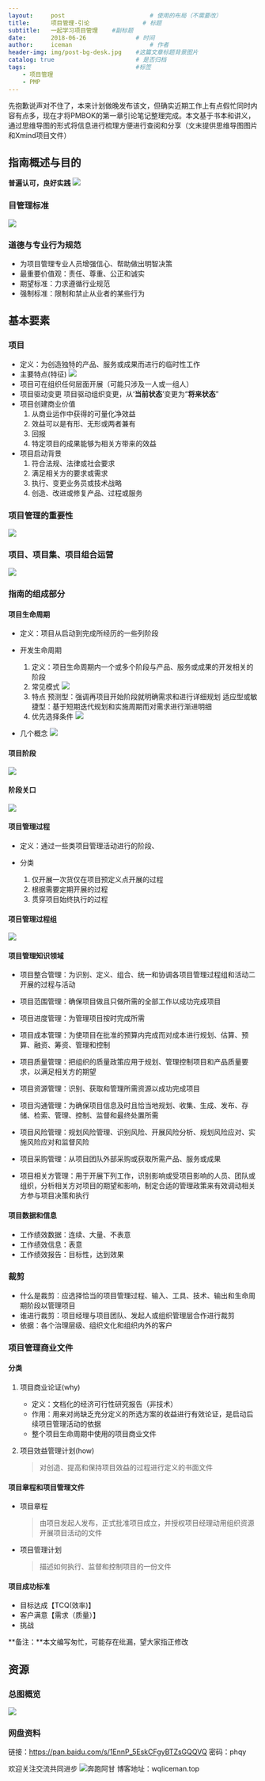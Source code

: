 ```yaml
---
layout:     post                    	# 使用的布局（不需要改）
title:      项目管理-引论               # 标题 
subtitle:   一起学习项目管理 	#副标题
date:       2018-06-26              # 时间
author:     iceman                      # 作者
header-img: img/post-bg-desk.jpg    #这篇文章标题背景图片
catalog: true                       # 是否归档
tags:                               #标签
    - 项目管理
    - PMP
---
```



先抱歉说声对不住了，本来计划做晚发布该文，但确实近期工作上有点假忙同时内容有点多，现在才将PMBOK的第一章引论笔记整理完成。本文基于书本和讲义，通过思维导图的形式将信息进行梳理方便进行查阅和分享（文末提供思维导图图片和Xmind项目文件）


## 指南概述与目的

**普遍认可，良好实践**
![](http://ww1.sinaimg.cn/large/665db722gy1fsoxgg506hj20el04pmx4.jpg)



### 目管理标准
![](http://ww1.sinaimg.cn/large/665db722gy1fsoxgxomfxj20ie07qwf2.jpg)



### 道德与专业行为规范
- 为项目管理专业人员增强信心、帮助做出明智决策
- 最重要价值观：责任、尊重、公正和诚实
- 期望标准：力求遵循行业规范
- 强制标准：限制和禁止从业者的某些行为



## 基本要素

### 项目
- 定义：为创造独特的产品、服务或成果而进行的临时性工作
- 主要特点(特征)
	![](http://ww1.sinaimg.cn/large/665db722gy1fsoxj4wi2uj20w70f975o.jpg)
- 项目可在组织任何层面开展（可能只涉及一人或一组人）
- 项目驱动变更
	项目驱动组织变更，从‘**当前状态**’变更为“**将来状态**”
- 项目创建商业价值
	1. 从商业运作中获得的可量化净效益
	2. 效益可以是有形、无形或两者兼有
	3. 回报
	4. 特定项目的成果能够为相关方带来的效益
- 项目启动背景
	1. 符合法规、法律或社会要求
	2. 满足相关方的要求或需求
	3. 执行、变更业务员或技术战略
	4. 创造、改进或修复产品、过程或服务



### 项目管理的重要性
![](http://ww1.sinaimg.cn/large/665db722gy1fsoxl0jwc1j20gk07d0t2.jpg)


### 项目、项目集、项目组合运营
![](http://ww1.sinaimg.cn/large/665db722gy1fsoxlrcizoj20kp051aa8.jpg)


### 指南的组成部分

#### 项目生命周期
- 定义：项目从启动到完成所经历的一些列阶段

- 开发生命周期
  1. 定义：项目生命周期内一个或多个阶段与产品、服务或成果的开发相关的阶段
  2. 常见模式
	![](http://ww1.sinaimg.cn/large/665db722gy1fsoz6rm0agj20jf0almy0.jpg)
  3. 特点
	预测型：强调再项目开始阶段就明确需求和进行详细规划
	适应型或敏捷型：基于短期迭代规划和实施周期而对需求进行渐进明细
  4. 优先选择条件
![](http://ww1.sinaimg.cn/large/665db722gy1fsoz6a8fhej20gv075t91.jpg)


- 几个概念
	![](http://ww1.sinaimg.cn/large/665db722gy1fsoxs92wokj20fp04gdfy.jpg)

#### 项目阶段
![](http://ww1.sinaimg.cn/large/665db722gy1fsoxq62f5dj20hc085jrq.jpg)
#### 阶段关口
![](http://ww1.sinaimg.cn/large/665db722gy1fsoxq23158j20f808u3yt.jpg)



#### 项目管理过程
- 定义：通过一些类项目管理活动进行的阶段、

- 分类
  1. 仅开展一次货仅在项目预定义点开展的过程
  2. 根据需要定期开展的过程
  3. 贯穿项目始终执行的过程
  	


#### 项目管理过程组
![](http://ww1.sinaimg.cn/large/665db722gy1fsoxpswd59j20pz06ymy0.jpg)



#### 项目管理知识领域
- 项目整合管理：为识别、定义、组合、统一和协调各项目管理过程组和活动二开展的过程与活动

- 项目范围管理：确保项目做且只做所需的全部工作以成功完成项目

- 项目进度管理：为管理项目按时完成所需

- 项目成本管理：为使项目在批准的预算内完成而对成本进行规划、估算、预算、融资、筹资、管理和控制

- 项目质量管理：把组织的质量政策应用于规划、管理控制项目和产品质量要求，以满足相关方的期望

- 项目资源管理：识别、获取和管理所需资源以成功完成项目

- 项目沟通管理：为确保项目信息及时且恰当地规划、收集、生成、发布、存储、检索、管理、控制、监督和最终处置所需

- 项目风险管理：规划风险管理、识别风险、开展风险分析、规划风险应对、实施风险应对和监督风险

- 项目采购管理：从项目团队外部采购或获取所需产品、服务或成果

- 项目相关方管理：用于开展下列工作，识别影响或受项目影响的人员、团队或组织，分析相关方对项目的期望和影响，制定合适的管理政策来有效调动相关方参与项目决策和执行



#### 项目数据和信息
- 工作绩效数据：连续、大量、不表意
- 工作绩效信息：表意
- 工作绩效报告：目标性，达到效果



### 裁剪
-  什么是裁剪：应选择恰当的项目管理过程、输入、工具、技术、输出和生命周期阶段以管理项目
-  谁进行裁剪：项目经理与项目团队、发起人或组织管理层合作进行裁剪
-  依据：各个治理层级、组织文化和组织内外的客户



### 项目管理商业文件

#### 分类
1. 项目商业论证(why)
	- 定义：文档化的经济可行性研究报告（非技术）
	- 作用：用来对尚缺乏充分定义的所选方案的收益进行有效论证，是启动后续项目管理活动的依据
	- 整个项目生命周期中使用的项目商业文件
	
2. 项目效益管理计划(how)
	> 对创造、提高和保持项目效益的过程进行定义的书面文件

#### 项目章程和项目管理文件
- 项目章程
	> 由项目发起人发布，正式批准项目成立，并授权项目经理动用组织资源开展项目活动的文件

- 项目管理计划
	> 描述如何执行、监督和控制项目的一份文件

#### 项目成功标准
- 目标达成【TCQ(效率)】
- 客户满意【需求（质量）】
- 挑战



**备注：**本文编写匆忙，可能存在纰漏，望大家指正修改

## 资源

### 总图概览
![](http://ww1.sinaimg.cn/large/665db722gy1fsoxz4ljamj211m3d6wuq.jpg)
### 网盘资料
链接：https://pan.baidu.com/s/1EnnP_5EskCFgyBTZsGQQVQ 密码：phqy

欢迎关注交流共同进步
![奔跑阿甘](http://ww1.sinaimg.cn/large/665db722gy1frf76owwqjj2076076q3e.jpg)
博客地址：wqliceman.top